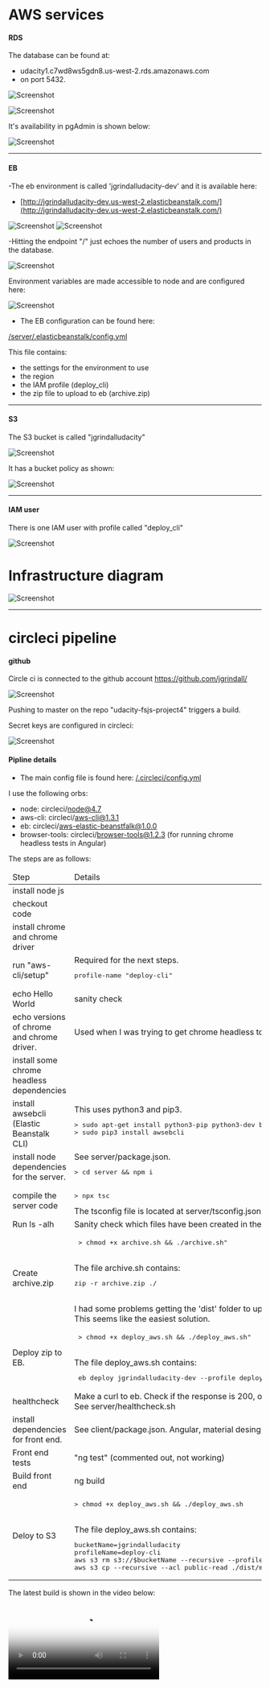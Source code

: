 # AWS services

#### RDS

The database can be found at:

- udacity1.c7wd8ws5gdn8.us-west-2.rds.amazonaws.com
- on port 5432.

![Screenshot](/docs/images/rds1.png)

![Screenshot](/docs/images/rds2.png)

It's availability in pgAdmin is shown below:

![Screenshot](/docs/images/rds3.png)


----

#### EB

-The eb environment is called 'jgrindalludacity-dev' and it is available here:

- [http://jgrindalludacity-dev.us-west-2.elasticbeanstalk.com/](http://jgrindalludacity-dev.us-west-2.elasticbeanstalk.com/)



![Screenshot](/docs/images/eb1.png)
![Screenshot](/docs/images/eb2.png)

-Hitting the endpoint "/" just echoes the number of users and products in the database.

![Screenshot](/docs/images/eb3.png)

Environment variables are made accessible to node and are configured here:

![Screenshot](/docs/images/eb4.png)


- The EB configuration can be found here:

[/server/.elasticbeanstalk/config.yml](/server/.elasticbeanstalk/config.yml)

This file contains:

- the settings for the environment to use
- the region
- the IAM profile (deploy_cli)
- the zip file to upload to eb (archive.zip)


----

#### S3

The S3 bucket is called "jgrindalludacity"

![Screenshot](/docs/images/s3_1.png)

It has a bucket policy as shown:

![Screenshot](/docs/images/s3_2.png)


----

#### IAM user

There is one IAM user with profile called "deploy_cli"

![Screenshot](/docs/images/iam.png)


# Infrastructure diagram

![Screenshot](/docs/images/aws.png)

----

# circleci pipeline

#### github
Circle ci is connected to the github account https://github.com/jgrindall/

![Screenshot](/docs/images/ci2.png)

Pushing to master on the repo "udacity-fsjs-project4" triggers a build.

Secret keys are configured in circleci:

![Screenshot](/docs/images/ci1.png)



#### Pipline details

- The main config file is found here: [/.circleci/config.yml](/.circleci/config.yml)    

I use the following orbs:

- node: circleci/node@4.7
-   aws-cli: circleci/aws-cli@1.3.1
 -  eb: circleci/aws-elastic-beanstfalk@1.0.0
- browser-tools: circleci/browser-tools@1.2.3 (for running chrome headless tests in Angular)
                                                

The steps are as follows:



<table>
<thead><tr><td>Step</td><td>Details</td></tr></thead>
<tbody>

<tr><td>install node js</td><td></td></tr>
<tr><td>checkout code </td><td></td></tr>
<tr><td>install chrome and chrome driver</td><td></td></tr>
<tr><td>run "aws-cli/setup" </td><td>Required for the next steps. <pre>profile-name "deploy-cli"</pre>  </td></tr>
<tr><td>echo Hello World</td><td>sanity check   </td></tr>
<tr><td>echo versions of chrome and chrome driver. </td><td> Used when I was trying to get chrome headless to run.   </td></tr>
<tr><td>install some chrome headless dependencies</td><td></td></tr>
<tr><td>install awsebcli (Elastic Beanstalk CLI)</td><td>This uses python3 and pip3.<br/> <pre>> sudo apt-get install python3-pip python3-dev build-essential <br/>> sudo pip3 install awsebcli</pre></td></tr>
<tr><td>install node dependencies for the server.</td><td>See server/package.json. <br/><pre>> cd server && npm i</pre></td></tr>
<tr><td>compile the server code </td><td><pre>> npx tsc</pre>The tsconfig file is located at server/tsconfig.json</td></tr>
<tr><td> Run ls -alh   </td><td>Sanity check which files have been created in the 'dist' folder  </td></tr>

<tr><td>Create archive.zip</td><td><pre> > chmod +x archive.sh && ./archive.sh"</pre> <br/> The file archive.sh contains: <br/> <pre>zip -r archive.zip ./</pre><br/>I had some problems getting the 'dist' folder to upload correctly while still being in gitignore.<br/> This seems like the easiest solution.</td></tr>

<tr><td>Deploy zip to EB.</td><td><pre> > chmod +x deploy_aws.sh && ./deploy_aws.sh"</pre> <br/> The file deploy_aws.sh contains: <br/> <pre> eb deploy jgrindalludacity-dev --profile deploy-cli</pre></td></tr>
<tr><td>healthcheck  </td><td>Make a curl to eb.  Check if the response is 200, otherwise exit 1<br/> See server/healthcheck.sh </td></tr>

<tr><td>install dependencies for front end.  </td><td>See client/package.json. Angular, material desing, jasmine etc. </td></tr>
<tr><td>Front end tests   </td><td>"ng test" (commented out, not working)</td></tr>
<tr><td>Build front end      </td><td>ng build   </td></tr>
<tr><td>Deloy to S3   </td><td><pre>> chmod +x deploy_aws.sh && ./deploy_aws.sh</pre> <br/>  The file deploy_aws.sh contains: <br/>  <pre>bucketName=jgrindalludacity <br/>profileName=deploy-cli<br/>aws s3 rm s3://$bucketName --recursive --profile $profileName <br/>aws s3 cp --recursive --acl public-read ./dist/myApp s3://$bucketName/ --profile $profileName</pre></td></tr>

</tbody>

</table>


The latest build is shown in the video below:

<video controls poster="https://raw.githubusercontent.com/jgrindall/udacity-fsjs-project4/master/docs/images/ci3.png">
     <source src="https://raw.githubusercontent.com/jgrindall/udacity-fsjs-project4/master/docs/images/ci.mp4" type="video/mp4">
</video>

